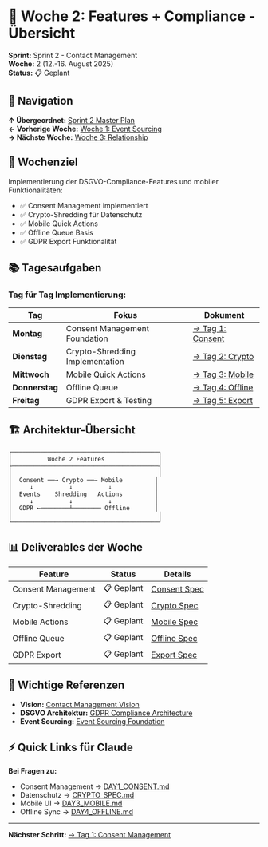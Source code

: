 # 📅 Woche 2: Features + Compliance - Übersicht

**Sprint:** Sprint 2 - Contact Management  
**Woche:** 2 (12.-16. August 2025)  
**Status:** 📋 Geplant  

## 🧭 Navigation

**↑ Übergeordnet:** [Sprint 2 Master Plan](/Users/joergstreeck/freshplan-sales-tool/docs/features/FC-005-CUSTOMER-MANAGEMENT/sprint2/SPRINT2_MASTER_PLAN.md)  
**← Vorherige Woche:** [Woche 1: Event Sourcing](/Users/joergstreeck/freshplan-sales-tool/docs/features/FC-005-CUSTOMER-MANAGEMENT/sprint2/implementation/WEEK1_EVENT_SOURCING.md)  
**→ Nächste Woche:** [Woche 3: Relationship](/Users/joergstreeck/freshplan-sales-tool/docs/features/FC-005-CUSTOMER-MANAGEMENT/sprint2/implementation/week3/README.md)  

## 🎯 Wochenziel

Implementierung der DSGVO-Compliance-Features und mobiler Funktionalitäten:
- ✅ Consent Management implementiert
- ✅ Crypto-Shredding für Datenschutz
- ✅ Mobile Quick Actions
- ✅ Offline Queue Basis
- ✅ GDPR Export Funktionalität

## 📚 Tagesaufgaben

### Tag für Tag Implementierung:

| Tag | Fokus | Dokument |
|-----|-------|----------|
| **Montag** | Consent Management Foundation | [→ Tag 1: Consent](./DAY1_CONSENT.md) |
| **Dienstag** | Crypto-Shredding Implementation | [→ Tag 2: Crypto](./DAY2_CRYPTO.md) |
| **Mittwoch** | Mobile Quick Actions | [→ Tag 3: Mobile](./DAY3_MOBILE.md) |
| **Donnerstag** | Offline Queue | [→ Tag 4: Offline](./DAY4_OFFLINE.md) |
| **Freitag** | GDPR Export & Testing | [→ Tag 5: Export](./DAY5_EXPORT.md) |

## 🏗️ Architektur-Übersicht

```
┌─────────────────────────────────────────┐
│          Woche 2 Features               │
├─────────────────────────────────────────┤
│                                         │
│  Consent ──→ Crypto ──→ Mobile         │
│     ↓          ↓          ↓            │
│  Events    Shredding   Actions         │
│     ↓          ↓          ↓            │
│  GDPR ←────────┴──────── Offline       │
│                                         │
└─────────────────────────────────────────┘
```

## 📊 Deliverables der Woche

| Feature | Status | Details |
|---------|--------|----------|
| Consent Management | 📋 Geplant | [Consent Spec](./specs/CONSENT_SPEC.md) |
| Crypto-Shredding | 📋 Geplant | [Crypto Spec](./specs/CRYPTO_SPEC.md) |
| Mobile Actions | 📋 Geplant | [Mobile Spec](./specs/MOBILE_SPEC.md) |
| Offline Queue | 📋 Geplant | [Offline Spec](./specs/OFFLINE_SPEC.md) |
| GDPR Export | 📋 Geplant | [Export Spec](./specs/EXPORT_SPEC.md) |

## 🔗 Wichtige Referenzen

- **Vision:** [Contact Management Vision](/Users/joergstreeck/freshplan-sales-tool/docs/features/FC-005-CUSTOMER-MANAGEMENT/sprint2/CONTACT_MANAGEMENT_VISION.md)
- **DSGVO Architektur:** [GDPR Compliance Architecture](/Users/joergstreeck/freshplan-sales-tool/docs/architecture/GDPR_COMPLIANCE_ARCHITECTURE.md)
- **Event Sourcing:** [Event Sourcing Foundation](/Users/joergstreeck/freshplan-sales-tool/docs/architecture/EVENT_SOURCING_FOUNDATION.md)

## ⚡ Quick Links für Claude

**Bei Fragen zu:**
- Consent Management → [DAY1_CONSENT.md](./DAY1_CONSENT.md)
- Datenschutz → [CRYPTO_SPEC.md](./specs/CRYPTO_SPEC.md)
- Mobile UI → [DAY3_MOBILE.md](./DAY3_MOBILE.md)
- Offline Sync → [DAY4_OFFLINE.md](./DAY4_OFFLINE.md)

---

**Nächster Schritt:** [→ Tag 1: Consent Management](./DAY1_CONSENT.md)